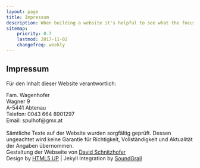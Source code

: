 ```yaml
---
layout: page
title: Impressum
description: When building a website it's helpful to see what the focus of your site is. This page is an example of how to show a website's focus.
sitemap:
    priority: 0.7
    lastmod: 2017-11-02
    changefreq: weekly
---
```

## Impressum

Für den Inhalt dieser Website verantwortlich:
<div>Fam. Wagenhofer</div>
<div>Wagner 9</div>
<div>A-5441 Abtenau</div>
<div>Telefon: 0043 664 8901297</div>
<div>Email: spulhof@gmx.at</div>
<br>
Sämtliche Texte auf der Website wurden sorgfältig geprüft. Dessen ungeachtet wird keine Garantie für Richtigkeit, Vollständigkeit und Aktualität der Angaben übernommen.

<div>Gestaltung der Webseite von <a href="http://david.schnitzhofer.at">David Schnitzhofer</a></div>
Design by <a href="https://html5up.net" rel="nofollow">HTML5 UP</a> | Jekyll Integration by <a href="https://soundgrail.com">SoundGrail</a>

